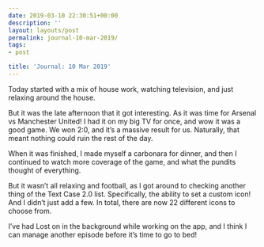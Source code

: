 ```yaml
---
date: 2019-03-10 22:30:51+00:00
description: ''
layout: layouts/post
permalink: journal-10-mar-2019/
tags:
- post

title: 'Journal: 10 Mar 2019'
---
```


<p>Today started with a mix of house work, watching television, and just relaxing around the house.</p>
<p>But it was the late afternoon that it got interesting. As it was time for Arsenal vs Manchester United! I had it on my big TV for once, and wow it was a good game. We won 2:0, and it&#8217;s a massive result for us. Naturally, that meant nothing could ruin the rest of the day.</p>
<p>When it was finished, I made myself a carbonara for dinner, and then I continued to watch more coverage of the game, and what the pundits thought of everything.</p>
<p>But it wasn&#8217;t all relaxing and football, as I got around to checking another thing of the Text Case 2.0 list. Specifically, the ability to set a custom icon! And I didn&#8217;t just add a few. In total, there are now 22 different icons to choose from.</p>
<p>I&#8217;ve had Lost on in the background while working on the app, and I think I can manage another episode before it&#8217;s time to go to bed!</p>
